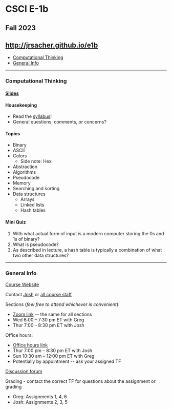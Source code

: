 # CSCI E-1b

## Fall 2023

## http://jrsacher.github.io/e1b
<!--    
---

### [Review Session Topics](review.md)

---

+ [Cloud Computing](#cloud-computing)
+ [Technology Stacks](#technology-stacks)
+ [Web Development](#web-development)
+ [Internet Technologies](#internet-technologies)
+ [Programming Languages](#programming-languages) -->
+ [Computational Thinking](#computational-thinking)
+ [General Info](#general-info)

---
<!--  
### Cloud Computing

#### [Slides](https://docs.google.com/presentation/d/1WRqmlBgDFjCx8b-9AC_1LPRB_Yh-zP9sDPcXH3TOuYI/edit?usp=sharing)

#### General

+ Additional exam details will likely go out soon
  + Released Fri 5/5
  + Due Wed 5/10 @ 11:59 PM EDT
  + Use any and all _non-human_ resources (but don't copy directly!)
  + Questions about the exam during that period need to be directed to Doug (lloyd@cs50.harvard.edu). Other staff will not reply
+ Questions/comments/concerns?
 
#### Mini-quiz

+ Provide some examples of "single points of failure".
+ Distinguish between IaaS, PaaS, and SaaS.
+ What is the difference between vertical and horizontal scaling?

---

### Technology Stacks

#### [Slides](https://docs.google.com/presentation/d/1yLhjVmpji3eKwtwwtIIJSfHoJBWFaOtuVPBE7YH5bI0/edit?usp=sharing)

#### General

+ Assignment due Sunday, April 16
  + As always, look things up online!
+ *Cloud Computing* released Monday, April 17
+ Exam planning
  + Released Friday, 5/5
  + Due Wedesday, 5/10
  + Like a normal assignment but longer, a few questions from each lecture
  + Will likely have a review session and/or office hours before exam
+ Questions?

#### Mini-quiz

+ What are CRUD operations?
+ In a few sentences, distinguish between a website's front end and its back end.
+ Distinguish between when one might use a SQL versus a NoSQL database.

#### **Questions from previous Sections**

+ Examples of cross-platform mobile apps?
  + The [Flutter](https://flutter.dev/) framework uses the [Dart programming language](https://dart.dev/) to build unified apps. [Examples](https://flutter.dev/showcase) include Ebay, Toyota, and various Google apps.
  + The Xamarin framework lets you build platform-independent mobile apps using C#. [Examples from their site](https://dotnet.microsoft.com/apps/xamarin/customers) include UPS, Alaska Airlines, and the American Cancer Society.
  + React Native lets you develop in JavaScript for both iOS and Android. [Some React apps include](https://reactnative.dev/showcase) things Facebook owns (can't believe I didn't think of that!) -- Facebook, Instagram and more; Tesla; Pinterest; Delivery.com; etc.
+ Are there database "frameworks?"
  + Not really "database frameworks," but there are [persistence frameworks](https://en.wikipedia.org/wiki/Persistence_framework) that help applications communicate with databases.
  + [Object-relational mapping](https://en.wikipedia.org/wiki/Object-relational_mapping) tools are [frameworks used *with* databases](https://www.killerphp.com/articles/what-are-orm-frameworks/), but not "database frameworks" themselves.

---

### Web Development

#### [Slides](https://docs.google.com/presentation/d/1TwSFrqmcP2U0ArFhpXlCjBE8KIdxWjt_AGOydRhwNNA/edit?usp=sharing)

#### [Sandbox](https://bit.ly/2QFKVoG) with example webpage

#### General

**NOTE**
CS50 IDE no longer exists. You can use the newer, better [VS Code for CS50](https://code.cs50.io/) instead.

**Resources**

+ W3 Schools
  + [HTML](https://www.w3schools.com/html/default.asp)
  + [CSS](https://www.w3schools.com/css/default.asp)
  + [JavaScript](https://www.w3schools.com/js/default.asp)
+ HTML dog (links from the assignment)
  + [HTML](https://htmldog.com/guides/html/)
  + [CSS](https://htmldog.com/guides/css/)
  
Questions?

#### Mini-quiz

+ Uses for the inspector tab in your browser?
+ Purpose of CSS Selectors?
+ Why might you want to use JavaScript?

#### Assignment

+ **Start ASAP**
+ Look things up online!
+ Be sure to use relative links so that it works on the Staff's computers
+ Alternatices to working online
  + ~Full CS50 IDE for online use~ Now [VS Code for CS50](https://code.cs50.io/)
  + [VS Code](https://code.visualstudio.com/)
  + [Atom](https://atom.io)
  + [SublimeText](https://sublimetext.com)
  

---

### Internet Technologies

#### [Slides](https://docs.google.com/presentation/d/1d4cvm-vn-vnkFS8GiA3gcSw1ga3TR9gmqCeZuCjHrgI/edit?usp=sharing)

#### General

+ Homework reminders
  + Start early!
  + Late work may be penalized (see policy in the syllabus)
    + _If there are extenuating circumstances, contact business@cs50.harvard.edu_
+ No sections/office hours for "Spring Break" (week of 3/13)
+ Questions from the first homework assignment?
+ I'm grading assignment 2 -- hope to have it done this weekend!
+ Other questions or concerns?

#### Topics

+ Internet Alphabet Soup!
+ See slides

#### Mini Quiz

+ Difference between TCP and UDP?
+ Why might entries show as " *\** " during `traceroute`?
+ HTTP "response codes" that David shows?
  + 200 "OK"
  + 301 "Moved Permanently"
  + 404 "Not Found"
  
#### Assignment

+ Questions?

#### Questions from Previous Years

+ _How do you know what protocol is being used?_
  + You can see all of your computer's internet connections by opening up a terminal (Mac) or command prompt (Windows) and running `netstat`. I was able to see a whole bunch of TCP and UDP connections and identify what some of them (but not all) were.
  + There may be ways to more directly see what's happening for a specific application, etc., but I don't know them
+ _DNS hijacking and HTTPS?_
  + It turns out security is only as good as its weakest link. If you're able to redirect traffic to your site _and_ get a valid certificate that says your site is "real," HTTPS won't protect you. ([Source](https://krebsonsecurity.com/2019/02/a-deep-dive-on-the-recent-widespread-dns-hijacking-attacks/))
  + In the Wikileaks case, their use of HTTPS Strict Transport Security provided a bit of added security, but didn't prevent the hack from occurring
  + People are coming up with new ways to make DNS more secure, such as [DNSSEC](https://www.cloudflare.com/learning/dns/dns-security/), [encyption methods](https://www.opendns.com/about/innovations/dnscrypt/) and mores
+ _How are people exploiting internet-related vulnerabilities in the real world?_
  + DNS hijacking, as above and in the homework
  + [Cross Site Scripting (XSS)](https://en.wikipedia.org/wiki/Cross-site_scripting), which allows people to add their code to the code sent by legitimate websites
  + [CROSS-SITE REQUEST FORGERY (CSRF)](https://en.wikipedia.org/wiki/Cross-site_request_forgery), where a user ends up sending a request that wasn't intended
  + [SQL injection attacks](https://en.wikipedia.org/wiki/SQL_injection) that gives an adversary access and/or modify information on your database.
  + General lack of security practices (unencrypted passwords, unsecured databases, human error exposing credentials, etc.)
  + **In the news**
    + [Equifax - 2017](https://www.cnet.com/news/equifaxs-hack-one-year-later-a-look-back-at-how-it-happened-and-whats-changed/): vulnerability in the server's software
    + [Facebook - 2018](https://www.nytimes.com/2018/09/28/technology/facebook-hack-data-breach.html): Security tokens
    + [US Government website - 2020](https://arstechnica.com/information-technology/2020/01/unpatched-us-government-website-gets-pwned-by-pro-iran-script-kiddie/): SQL injection
    + [Twitter - 2010](https://www.theguardian.com/technology/blog/2010/sep/21/twitter-bug-malicious-exploit-xss): XSS
    + [Facebook - 2019](https://latesthackingnews.com/2019/02/19/facebook-awarded-25000-bounty-for-reporting-a-csrf-vulnerability/): CSRF (identified before any known breach)
    + [Indian Government - 2019](https://latesthackingnews.com/2019/02/19/facebook-awarded-25000-bounty-for-reporting-a-csrf-vulnerability/): Unsecured database
  + David Malan on [security in general](https://youtu.be/QQmFyybzon0); Brian Yu with some [more in-depth details](https://youtu.be/bR1AZMk7SNs)


---

### Programming Languages

#### [Slides](https://docs.google.com/presentation/d/17FPoSh48OUpYkepCQHZkZalDrtdGZM8bzVVGSUk2KZA/edit?usp=sharing)

#### [Sandbox](http://bit.ly/2SIisQs) example of compiled vs. interpreted languages

#### General

+ Questions, comments, or concerns?

#### Topics

+ Variables
+ Conditionals
+ Loops
+ Functions
+ Compiled vs Interpreted languages

#### Mini Quiz

1. What is a sprite?
1. What is a Boolean expression?
1. What is bytecode?

#### Assignment

+ [Scratch](https://scratch.mit.edu/)
+ Questions (that I can carefully try to answer)?

#### Bonus

[Here's a Scratch game](https://scratch.mit.edu/projects/173019982/) I spent WAY to much time on!

---  -->

### Computational Thinking

#### [Slides](https://docs.google.com/presentation/d/19fXVejCYs1TPLwi5zQknJwwHWs1PBsLjOM3ZimbwKzI/edit?usp=sharing)

#### Housekeeping

+ Read the [syllabus](https://cs50.harvard.edu/extension/business/2023/fall/syllabus/)!
+ General questions, comments, or concerns?

#### Topics

+ Binary
+ ASCII
+ Colors
  + Side note: Hex
+ Abstraction
+ Algorithms
+ Pseudocode
+ Memory
+ Searching and sorting
+ Data structures
  + Arrays
  + Linked lists
  + Hash tables
  
#### Mini Quiz

1. With what actual form of input is a modern computer storing the 0s and 1s of binary?
1. What is pseudocode?
1. As described in lecture, a hash table is typically a combination of what two other data structures?

---

### General Info

[Course Website](https://cs50.harvard.edu/extension/business/2023/fall/)

Contact [Josh](mailto:josh@cs50.harvard.edu) or [all course staff](mailto:business@cs50.harvard.edu)

Sections (_feel free to attend whichever is convenient_):
+ [Zoom link](https://vault.cs50.io/57d4206e-ef62-42b0-a4fb-970437b7ebd8) -- the same for all sections
+ Wed 6:00 – 7:30 pm ET with Greg
+ Thur 7:00 – 8:30 pm ET with Josh


Office hours:
+ [Office hours link](https://vault.cs50.io/b974dbc9-05be-4e8d-acab-837814351f3f)
+ Thur 7:00 pm – 8:30 pm ET with Josh
+ Sun 10:30 am – 12:00 pm ET with Greg
+ Potentially by appointment -- ask your assigned TF

[Discussion forum](https://cs50.harvard.edu/extension/business/2023/fall/ed/)

Grading - contact the correct TF for questions about the assignment or grading
+ Greg: Assignments 1, 4, 6
+ Josh: Assignments 2, 3, 5
